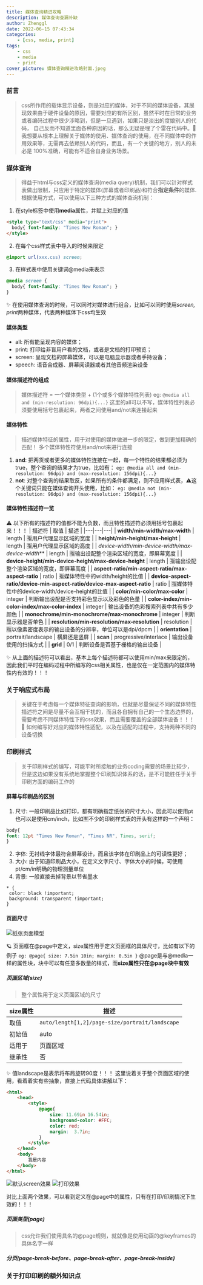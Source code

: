 ```yaml
---
title: 媒体查询精进攻略
description: 媒体查询查漏补缺
author: Zhenggl
date: 2022-06-15 07:43:34
categories:
    - [css, media, print]
tags:
    - css
    - media
    - print
cover_picture: 媒体查询精进攻略封面.jpeg
---
```


### 前言
> css所作用的载体显示设备，则是对应的媒体，对于不同的媒体设备，其展现效果由于硬件设备的原因，需要对应的有所区别，虽然平时在日常的业务或者编码过程中很少涉略到，但是一旦遇到，如果只是淡出的度娘别人的代码，
> 自己反而不知道里面各种原因的话，那么无疑是埋了个雷在代码中。🤔我想要从根本上理解关于媒体的使用、媒体查询的使用，在不同媒体中的作用效果等，无需再去依赖别人的代码，而且，有一个关键的地方，别人的未必是
> 100%准确，可能有不适合自身业务场景。

### 媒体查询
> 得益于html与css定义的媒体查询(media query)机制，我们可以针对样式表做出限制，只应用于特定的媒体(屏幕或者印刷品)和符合**指定条件**的媒体.
> 根据使用方式，可以使用以下三种方式的媒体查询机制：

1. 在style标签中使用**media**属性，并赋上对应的值
```html
<style type="text/css" media="print">
  body{ font-family: "Times New Roman"; }
</style>
```

2. 在每个css样式表中导入的时候来限定
```css
@import url(xxx.css) screen;
```

3. 在样式表中使用关键词@media来表示
```css
@media screen {
  body{ font-family: "Times New Roman"; }
}
```

✨ 在使用媒体查询的时候，可以同时对媒体进行组合，比如可以同时使用*screen, print*两种媒体，代表两种媒体下css均生效

#### 媒体类型
+ all: 所有能呈现内容的媒体；
+ print: 打印给非盲用户看的文档，或者是文档的打印预览；
+ screen: 呈现文档的屏幕媒体，可以是电脑显示器或者手持设备；
+ speech: 语音合成器、屏幕阅读器或者其他音频渲染设备

#### 媒体描述符的组成
> 媒体描述符 = 一个媒体类型 + (1个或多个媒体特性列表)
> eg: `@media all and (min-resolution: 96dpi){...}`
> 这里的all可以不写，媒体特性列表必须要使用括号包裹起来，两者之间使用and/not来连接起来

#### 媒体特性
> 描述媒体特征的属性，用于对使用的媒体做进一步的限定，做到更加精确的匹配！
> 多个媒体特性符使用and/not来进行连接

1. **and**: 把两货或者更多的媒体特性连接在一起，每一个特性的结果都必须为true，整个查询的结果才为true，比如有：
`eg: @media all and (min-resolution: 96dpi) and (max-resolution: 156dpi){...}`
2. **not**: 对整个查询的结果取反，如果所有的条件都满足，则不应用样式表，⚠️这个关键词只能在媒体查询开头使用，比如：
`eg: @media not (min-resolution: 96dpi) and (max-resolution: 156dpi){...}`

#### 媒体特性描述符一览
⚠️ 以下所有的描述符的值都不能为负数，而且特性描述符必须用括号包裹起来！！！
| 描述符 | 取值 | 描述 |
|---|---|---|
| **width/min-width/max-width** | length | 🈯️用户代理显示区域的宽度 |
| **height/min-height/max-height** | length | 🈯️用户代理显示区域的高度 |
| *device-width/min-device-width/max-device-width*** | length | 🈯️输出设配整个渲染区域的宽度，即屏幕宽度 |
| **device-height/min-device-height/max-device-height** | length | 🈯️输出设配整个渲染区域的宽度，即屏幕高度 |
| **aspect-ratio/min-aspect-ratio/max-aspect-ratio** | ratio | 🈯️媒体特性中的width/height的比值 |
| **device-aspect-ratio/device-min-aspect-ratio/device-max-aspect-ratio** | ratio | 🈯️媒体特性中的device-width/device-height的比值 |
| **color/min-color/max-color** | integer | 判断输出设配是否支持彩色显示以及彩色的色量 |
| **color-index/min-color-index/max-color-index** | integer | 输出设备的色彩搜索列表中共有多少颜色 |
| **monochrome/min-monochrome/max-monochrome** | integer | 判断显示器是否单色 |
| **resolution/min-resolution/max-resolution** | resolution | 🈯️以像素密度表示的输出设备的分辨率，单位可以是dpi/dpcm |
| **orientation** | portrait/landscape | 横屏还是竖屏 |
| **scan** | progressive/interlace | 输出设备使用的扫描方式 |
| **grid** | 0/1 | 判断设备是否基于栅格的输出设备 |

✨ 从上面的描述符可以看出，基本上每个描述符都可以使用min/max来限定的，因此我们平时在编码过程中所编写的css相关属性，也是仅在一定范围内的媒体特性内有效的！！！

### 关于响应式布局
> 关键在于考虑每一个媒体特征查询的影响，也就是尽量保证不同的媒体特性描述符之间是尽量不会互相干扰的，而且各自拥有自己的一个生态边界的，需要考虑不同媒体特性下的css效果，而且需要覆盖的全部媒体设备！！！
> 🤔 如何编写好对应的媒体特性适配，以及在适配的过程中，支持两种不同的设备切换

### 印刷样式
> 关于印刷样式的编写，可能平时所接触的业务coding需要的场景比较少，但是这边如果没有系统地掌握整个印刷知识体系的话，是不可能胜任于关于印刷方面的编码工作的

#### 屏幕与印刷品的区别
1. 尺寸: 一般印刷品比如打印，都有明确指定纸张的尺寸大小，因此可以使用pt也可以是使用cm/inch，比如🈶️不少的印刷样式表的开头有这样的一个声明：
```css
body{
font: 12pt "Times New Roman", "Times NR", Times, serif;
}
```
2. 字体: 无衬线字体最符合屏幕设计，而且该字体在印刷品上的可读性更好；
3. 大小: 由于知道印刷品大小，在定义文字尺寸、字体大小的时候，可使用pt/cm/in明确的物理测量单位
4. 背景: 一般直接去掉背景以节省墨水
```css{
* {
 color: black !important;
 background: transparent !important;
}
```

#### 页面尺寸
![纸张页面模型](纸张页面模型.png)

🪐 页面框在@page中定义，size属性用于定义页面框的具体尺寸，比如有以下的例子
`eg: @page{ size: 7.5in 10in; margin: 0.5in }`
@page是与@media一样的属性块，块中可以有任意多数量的样式，而**size属性只在@page块中有效**

##### 页面区域(size)
> 整个属性用于定义页面区域的尺寸

| size属性 | 描述 |
|---|---|
| 取值 | `auto/length[1,2]/page-size/portrait/landscape` |
| 初始值 | auto |
| 适用于 | 页面区域 |
| 继承性 | 否 |

✨ 值landscape是表示将布局旋转90度！！！
这里说着关于整个页面区域的使用，看着着实有些抽象，直接上代码具体讲解以下：
```html
<html>
	<head>
		<style>
			@page{
				size: 11.69in 16.54in;
				background-color: #FFC;
				color: red;
				margin:  3.7in;
			}
		</style>
	</head>
	<body>
		我是内容
	</body>
</html>
```
![默认screen效果](默认screen效果.png)
![打印效果](打印效果.png)

对比上面两个效果，可以看到定义在@page中的属性，只有在打印/印刷情况下生效的！！！

##### 页面类型(page)
> css允许我们使用具名的@page规则，就就像是使用动画的@keyframes的具体名字一样

##### 分页(page-break-before、page-break-after、page-break-inside)

### 关于打印印刷的额外知识点
